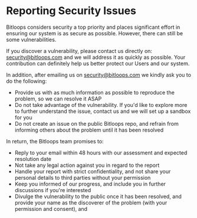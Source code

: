 # Reporting Security Issues

Bitloops considers security a top priority and places significant effort in ensuring our system is as secure as possible. However, there can still be some vulnerabilities. 

If you discover a vulnerability, please contact us directly on: security@bitloops.com and we will address it as quickly as possible. Your contribution can definitely help us better protect our Users and our system. 

In addition, after emailing us on security@bitloops.com we kindly ask you to do the following:

- Provide us with as much information as possible to reproduce the problem, so we can resolve it ASAP
- Do not take advantage of the vulnerability. If you'd like to explore more to further understand the issue, contact us and we will set up a sandbox for you
- Do not create an issue on the public Bitloops repo, and refrain from informing others about the problem until it has been resolved


In return, the Bitloops team promises to:

- Reply to your email within 48 hours with our assessment and expected resolution date
- Not take any legal action against you in regard to the report
- Handle your report with strict confidentiality, and not share your personal details to third parties without your permission
- Keep you informed of our progress, and include you in further discussions if you're interested
- Divulge the vulnerability to the public once it has been resolved, and provide your name as the discoverer of the problem (with your permission and consent), and
